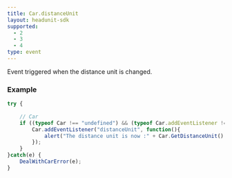 ```yaml
---
title: Car.distanceUnit
layout: headunit-sdk
supported:
  - 2
  - 3
  - 4
type: event
---
```


Event triggered when the distance unit is changed.

### Example

```javascript
try {
	
	// Car
	if ((typeof Car !== "undefined") && (typeof Car.addEventListener !== "undefined")) {
		Car.addEventListener("distanceUnit", function(){
			alert("The distance unit is now :" + Car.GetDistanceUnit() );
		});
	}
}catch(e) {
	DealWithCarError(e);
}
```
